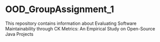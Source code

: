 # OOD_GroupAssignment_1
This repository contains information about Evaluating Software Maintainability through CK Metrics: An Empirical Study on Open-Source Java Projects
